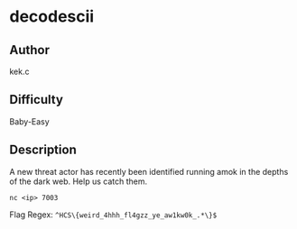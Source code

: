 # decodescii

## Author

kek.c

## Difficulty

Baby-Easy

## Description

A new threat actor has recently been identified running amok in the depths of the dark web. Help us catch them.

```
nc <ip> 7003
```

Flag Regex: `^HCS\{weird_4hhh_fl4gzz_ye_aw1kw0k_.*\}$`
